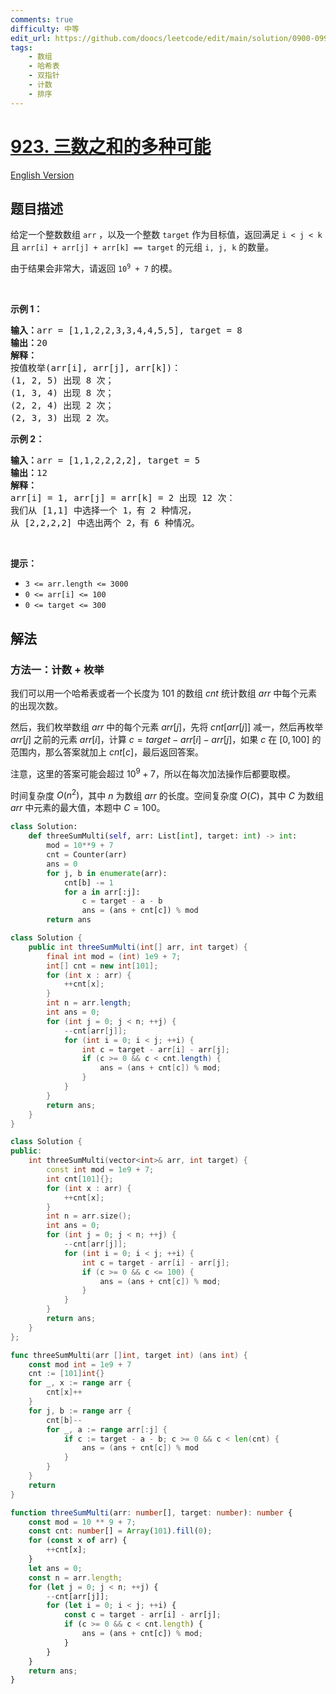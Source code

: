 ```yaml
---
comments: true
difficulty: 中等
edit_url: https://github.com/doocs/leetcode/edit/main/solution/0900-0999/0923.3Sum%20With%20Multiplicity/README.md
tags:
    - 数组
    - 哈希表
    - 双指针
    - 计数
    - 排序
---
```


<!-- problem:start -->

# [923. 三数之和的多种可能](https://leetcode.cn/problems/3sum-with-multiplicity)

[English Version](/solution/0900-0999/0923.3Sum%20With%20Multiplicity/README_EN.md)

## 题目描述

<!-- description:start -->

<p>给定一个整数数组<meta charset="UTF-8" />&nbsp;<code>arr</code>&nbsp;，以及一个整数&nbsp;<code>target</code>&nbsp;作为目标值，返回满足 <code>i &lt; j &lt; k</code> 且<meta charset="UTF-8" />&nbsp;<code>arr[i] + arr[j] + arr[k] == target</code>&nbsp;的元组&nbsp;<code>i, j, k</code>&nbsp;的数量。</p>

<p>由于结果会非常大，请返回 <code>10<sup>9</sup>&nbsp;+ 7</code>&nbsp;的模。</p>

<p>&nbsp;</p>

<p><strong>示例 1：</strong></p>

<pre>
<strong>输入：</strong>arr = [1,1,2,2,3,3,4,4,5,5], target = 8
<strong>输出：</strong>20
<strong>解释：</strong>
按值枚举(arr[i], arr[j], arr[k])：
(1, 2, 5) 出现 8 次；
(1, 3, 4) 出现 8 次；
(2, 2, 4) 出现 2 次；
(2, 3, 3) 出现 2 次。
</pre>

<p><strong>示例 2：</strong></p>

<pre>
<strong>输入：</strong>arr = [1,1,2,2,2,2], target = 5
<strong>输出：</strong>12
<strong>解释：</strong>
arr[i] = 1, arr[j] = arr[k] = 2 出现 12 次：
我们从 [1,1] 中选择一个 1，有 2 种情况，
从 [2,2,2,2] 中选出两个 2，有 6 种情况。
</pre>

<p>&nbsp;</p>

<p><strong>提示：</strong></p>

<ul>
	<li><code>3 &lt;= arr.length &lt;= 3000</code></li>
	<li><code>0 &lt;= arr[i] &lt;= 100</code></li>
	<li><code>0 &lt;= target &lt;= 300</code></li>
</ul>

<!-- description:end -->

## 解法

<!-- solution:start -->

### 方法一：计数 + 枚举

我们可以用一个哈希表或者一个长度为 $101$ 的数组 $cnt$ 统计数组 $arr$ 中每个元素的出现次数。

然后，我们枚举数组 $arr$ 中的每个元素 $arr[j]$，先将 $cnt[arr[j]]$ 减一，然后再枚举 $arr[j]$ 之前的元素 $arr[i]$，计算 $c = target - arr[i] - arr[j]$，如果 $c$ 在 $[0, 100]$ 的范围内，那么答案就加上 $cnt[c]$，最后返回答案。

注意，这里的答案可能会超过 ${10}^9 + 7$，所以在每次加法操作后都要取模。

时间复杂度 $O(n^2)$，其中 $n$ 为数组 $arr$ 的长度。空间复杂度 $O(C)$，其中 $C$ 为数组 $arr$ 中元素的最大值，本题中 $C = 100$。

<!-- tabs:start -->

```python
class Solution:
    def threeSumMulti(self, arr: List[int], target: int) -> int:
        mod = 10**9 + 7
        cnt = Counter(arr)
        ans = 0
        for j, b in enumerate(arr):
            cnt[b] -= 1
            for a in arr[:j]:
                c = target - a - b
                ans = (ans + cnt[c]) % mod
        return ans
```

```java
class Solution {
    public int threeSumMulti(int[] arr, int target) {
        final int mod = (int) 1e9 + 7;
        int[] cnt = new int[101];
        for (int x : arr) {
            ++cnt[x];
        }
        int n = arr.length;
        int ans = 0;
        for (int j = 0; j < n; ++j) {
            --cnt[arr[j]];
            for (int i = 0; i < j; ++i) {
                int c = target - arr[i] - arr[j];
                if (c >= 0 && c < cnt.length) {
                    ans = (ans + cnt[c]) % mod;
                }
            }
        }
        return ans;
    }
}
```

```cpp
class Solution {
public:
    int threeSumMulti(vector<int>& arr, int target) {
        const int mod = 1e9 + 7;
        int cnt[101]{};
        for (int x : arr) {
            ++cnt[x];
        }
        int n = arr.size();
        int ans = 0;
        for (int j = 0; j < n; ++j) {
            --cnt[arr[j]];
            for (int i = 0; i < j; ++i) {
                int c = target - arr[i] - arr[j];
                if (c >= 0 && c <= 100) {
                    ans = (ans + cnt[c]) % mod;
                }
            }
        }
        return ans;
    }
};
```

```go
func threeSumMulti(arr []int, target int) (ans int) {
	const mod int = 1e9 + 7
	cnt := [101]int{}
	for _, x := range arr {
		cnt[x]++
	}
	for j, b := range arr {
		cnt[b]--
		for _, a := range arr[:j] {
			if c := target - a - b; c >= 0 && c < len(cnt) {
				ans = (ans + cnt[c]) % mod
			}
		}
	}
	return
}
```

```ts
function threeSumMulti(arr: number[], target: number): number {
    const mod = 10 ** 9 + 7;
    const cnt: number[] = Array(101).fill(0);
    for (const x of arr) {
        ++cnt[x];
    }
    let ans = 0;
    const n = arr.length;
    for (let j = 0; j < n; ++j) {
        --cnt[arr[j]];
        for (let i = 0; i < j; ++i) {
            const c = target - arr[i] - arr[j];
            if (c >= 0 && c < cnt.length) {
                ans = (ans + cnt[c]) % mod;
            }
        }
    }
    return ans;
}
```

<!-- tabs:end -->

<!-- solution:end -->

<!-- problem:end -->
